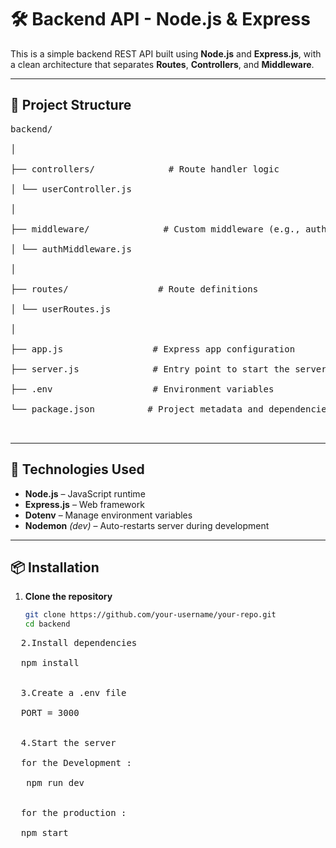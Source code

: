 # 🛠️ Backend API - Node.js & Express

This is a simple backend REST API built using **Node.js** and **Express.js**, with a clean architecture that separates **Routes**, **Controllers**, and **Middleware**.

---

## 📁 Project Structure  <br>
<pre>
backend/  <br>
│                   <br>
├── controllers/              # Route handler logic   <br>
│ └── userController.js    <br>
│                                <br>
├── middleware/              # Custom middleware (e.g., auth, logger)  <br>
│ └── authMiddleware.js  <br>
│                            <br>
├── routes/                 # Route definitions  <br>
│ └── userRoutes.js   <br>
│                      <br>
├── app.js                 # Express app configuration                          <br>
├── server.js              # Entry point to start the server                <br>
├── .env                   # Environment variables                              <br>
└── package.json          # Project metadata and dependencies              <br>

</pre>



---

## 🚀 Technologies Used

- **Node.js** – JavaScript runtime
- **Express.js** – Web framework
- **Dotenv** – Manage environment variables
- **Nodemon** *(dev)* – Auto-restarts server during development

---

## 📦 Installation

1. **Clone the repository**
   ```bash
   git clone https://github.com/your-username/your-repo.git
   cd backend

<pre>
  2.Install dependencies
   
  npm install


  3.Create a .env file

  PORT = 3000


  4.Start the server

  for the Development :
  
   npm run dev


  for the production :

  npm start


</pre>
<br>
